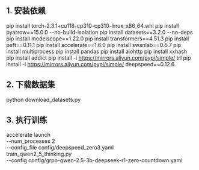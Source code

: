 ## 1. 安装依赖
pip install torch-2.3.1+cu118-cp310-cp310-linux_x86_64.whl
pip install pyarrow==15.0.0 --no-build-isolation
pip install datasets==3.2.0 --no-deps
pip install modelscope==1.22.0
pip install transformers==4.51.3
pip install peft==0.11.1
pip install accelerate==1.6.0
pip install swanlab==0.5.7
pip install multiprocess
pip install pandas
pip install aiohttp
pip install xxhash
pip install addict
pip install -i https://mirrors.aliyun.com/pypi/simple/  trl
pip install -i https://mirrors.aliyun.com/pypi/simple/ deepspeed==0.12.6


## 2. 下载数据集
python download_datasets.py

## 3. 执行训练
accelerate launch \
    --num_processes 2 \
    --config_file config/deepspeed_zero3.yaml \
    train_qwen2_5_thinking.py \
    --config config/grpo-qwen-2.5-3b-deepseek-r1-zero-countdown.yaml